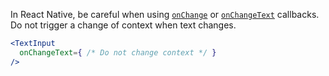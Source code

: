 In React Native, be careful when using [`onChange`](https://reactnative.dev/docs/next/textinput#onchange) or [`onChangeText`](https://reactnative.dev/docs/textinput#onchangetext) callbacks. Do not trigger a change of context when text changes.

```jsx
<TextInput 
  onChangeText={ /* Do not change context */ }
/>
```
